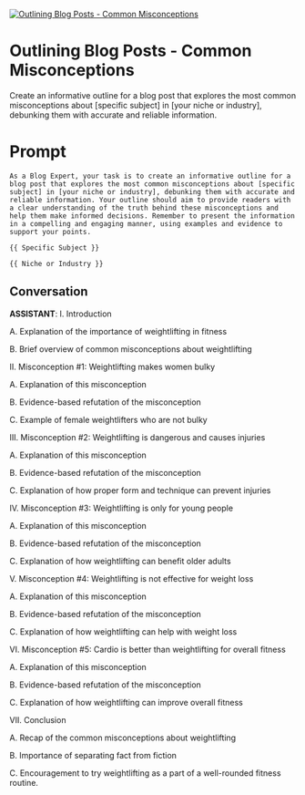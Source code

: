 
[![Outlining Blog Posts - Common Misconceptions](https://flow-prompt-covers.s3.us-west-1.amazonaws.com/icon/abstract/abs_5.png)]()
# Outlining Blog Posts - Common Misconceptions 
Create an informative outline for a blog post that explores the most common misconceptions about [specific subject] in [your niche or industry], debunking them with accurate and reliable information.

# Prompt

```
As a Blog Expert, your task is to create an informative outline for a blog post that explores the most common misconceptions about [specific subject] in [your niche or industry], debunking them with accurate and reliable information. Your outline should aim to provide readers with a clear understanding of the truth behind these misconceptions and help them make informed decisions. Remember to present the information in a compelling and engaging manner, using examples and evidence to support your points.

{{ Specific Subject }}

{{ Niche or Industry }}
```

## Conversation

**ASSISTANT**: I. Introduction

A. Explanation of the importance of weightlifting in fitness 

B. Brief overview of common misconceptions about weightlifting 



II. Misconception #1: Weightlifting makes women bulky 

A. Explanation of this misconception 

B. Evidence-based refutation of the misconception 

C. Example of female weightlifters who are not bulky 



III. Misconception #2: Weightlifting is dangerous and causes injuries 

A. Explanation of this misconception 

B. Evidence-based refutation of the misconception 

C. Explanation of how proper form and technique can prevent injuries 



IV. Misconception #3: Weightlifting is only for young people 

A. Explanation of this misconception 

B. Evidence-based refutation of the misconception 

C. Explanation of how weightlifting can benefit older adults 



V. Misconception #4: Weightlifting is not effective for weight loss 

A. Explanation of this misconception 

B. Evidence-based refutation of the misconception 

C. Explanation of how weightlifting can help with weight loss 



VI. Misconception #5: Cardio is better than weightlifting for overall fitness 

A. Explanation of this misconception 

B. Evidence-based refutation of the misconception 

C. Explanation of how weightlifting can improve overall fitness 



VII. Conclusion 

A. Recap of the common misconceptions about weightlifting 

B. Importance of separating fact from fiction 

C. Encouragement to try weightlifting as a part of a well-rounded fitness routine.


